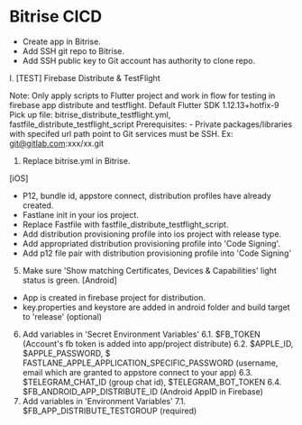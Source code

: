 # Bitrise CICD

- Create app in Bitrise.
- Add SSH git repo to Bitrise.
- Add SSH public key to Git account has authority to clone repo.

I. [TEST] Firebase Distribute & TestFlight

Note: Only apply scripts to Flutter project and work in flow for testing in firebase app distribute and testflight. Default Flutter SDK 1.12.13+hotfix-9
Pick up file: bitrise_distribute_testflight.yml, fastfile_distribute_testflight_script
Prerequisites:
    - Private packages/libraries with specifed url path point to Git services must be SSH.
        Ex: git@gitlab.com:xxx/xx.git

1. Replace bitrise.yml in Bitrise.

[iOS]
 - P12, bundle id, appstore connect, distribution profiles have already created.
 - Fastlane init in your ios project.
 - Replace Fastfile with fastfile_distribute_testflight_script.
 - Add distribution provisioning profile into ios project with release type.
 - Add appropriated distribution provisioning profile into 'Code Signing'.
 - Add p12 file pair with distribution provisioning profile into 'Code Signing'
5. Make sure 'Show matching Certificates, Devices & Capabilities' light status is green.
[Android]
 - App is created in firebase project for distribution.
 - key.properties and keystore are added in android folder and build target to 'release' (optional)

6. Add variables in 'Secret Environment Variables'
    6.1. $FB_TOKEN (Account's fb token is added into app/project distribute)
    6.2. $APPLE_ID, $APPLE_PASSWORD, $ FASTLANE_APPLE_APPLICATION_SPECIFIC_PASSWORD
    (username, email which are granted to appstore connect to your app)
    6.3. $TELEGRAM_CHAT_ID (group chat id), $TELEGRAM_BOT_TOKEN
    6.4. $FB_ANDROID_APP_DISTRIBUTE_ID (Android AppID in Firebase)
7. Add variables in 'Environment Variables'
    7.1. $FB_APP_DISTRIBUTE_TESTGROUP (required)

